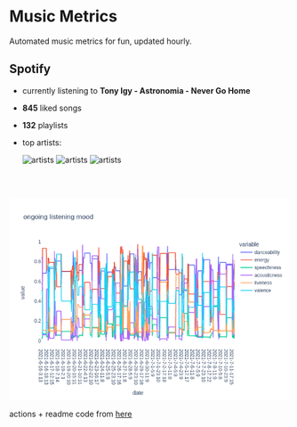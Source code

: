 # Music Metrics

Automated music metrics for fun, updated hourly.

## Spotify

- currently listening to **Tony Igy - Astronomia - Never Go Home**

- **845** liked songs
- **132** playlists

- top artists: 

    ![artists](https://i.scdn.co/image/ab6761610000f178674ff007ae3142f086057881) ![artists](https://i.scdn.co/image/d874c1e1787e1e1a5762a3b008efecab53f7ee0d) ![artists](https://i.scdn.co/image/ab6761610000f1782067d2f438bfef0550ec6e8a)

<br></br>

<!-- ## Audio features for currently playing

![feature spread](figures/auto.png) -->

![ongoing features](figures/timeseries.png)

actions + readme code from [here](https://github.com/gargakshit/gargakshit)
